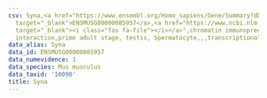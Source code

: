 ```yaml
---
csv: Syna,<a href="https://www.ensembl.org/Homo_sapiens/Gene/Summary?db=core;g=ENSMUSG00000085957"
  target="_blank">ENSMUSG00000085957</a>,<a href="https://www.ncbi.nlm.nih.gov/pubmed/25450459"
  target="_blank"><i class="fas fa-file"></i></a>",chromatin immunoprecipitation assay,direct
  interaction,prime adult stage, testis, Spermatocyte,,,transcriptional regulation,
data_alias: Syna
data_id: ENSMUSG00000085957
data_numevidence: 1
data_species: Mus musculus
data_taxid: '10090'
title: Syna
---
```


